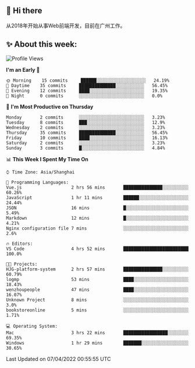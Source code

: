 ## 👋 Hi there

从2018年开始从事Web前端开发，目前在广州工作。

<!--![](https://github-readme-stats.vercel.app/api?username=fxpixels&theme=graywhite&hide_border=true)
![](https://github-readme-stats.vercel.app/api/top-langs/?username=fxpixels&hide_border=true&layout=compact)
-->
<!--
<img src="https://github-readme-stats.vercel.app/api?username=fxpixels&theme=graywhite&hide_border=true" width="500" alt=""/>
<img src="https://github-readme-stats.vercel.app/api/top-langs/?username=fxpixels&hide_border=true&layout=compact" width="300" alt=""/>
-->
## ✨ About this week:
<!--START_SECTION:waka-->
![Profile Views](http://img.shields.io/badge/Profile%20Views-9-blue)

**I'm an Early 🐤** 

```text
🌞 Morning    15 commits     ██████░░░░░░░░░░░░░░░░░░░   24.19% 
🌆 Daytime    35 commits     ██████████████░░░░░░░░░░░   56.45% 
🌃 Evening    12 commits     ████░░░░░░░░░░░░░░░░░░░░░   19.35% 
🌙 Night      0 commits      ░░░░░░░░░░░░░░░░░░░░░░░░░   0.0%

```
📅 **I'm Most Productive on Thursday** 

```text
Monday       2 commits      ░░░░░░░░░░░░░░░░░░░░░░░░░   3.23% 
Tuesday      8 commits      ███░░░░░░░░░░░░░░░░░░░░░░   12.9% 
Wednesday    2 commits      ░░░░░░░░░░░░░░░░░░░░░░░░░   3.23% 
Thursday     35 commits     ██████████████░░░░░░░░░░░   56.45% 
Friday       10 commits     ████░░░░░░░░░░░░░░░░░░░░░   16.13% 
Saturday     2 commits      ░░░░░░░░░░░░░░░░░░░░░░░░░   3.23% 
Sunday       3 commits      █░░░░░░░░░░░░░░░░░░░░░░░░   4.84%

```


📊 **This Week I Spent My Time On** 

```text
⌚︎ Time Zone: Asia/Shanghai

💬 Programming Languages: 
Vue.js                   2 hrs 56 mins       ███████████████░░░░░░░░░░   60.26% 
JavaScript               1 hr 11 mins        ██████░░░░░░░░░░░░░░░░░░░   24.44% 
JSON                     16 mins             █░░░░░░░░░░░░░░░░░░░░░░░░   5.49% 
Markdown                 12 mins             █░░░░░░░░░░░░░░░░░░░░░░░░   4.21% 
Nginx configuration file 7 mins              ░░░░░░░░░░░░░░░░░░░░░░░░░   2.6%

🔥 Editors: 
VS Code                  4 hrs 52 mins       █████████████████████████   100.0%

🐱‍💻 Projects: 
HJG-platform-system      2 hrs 57 mins       ███████████████░░░░░░░░░░   60.79% 
logmp                    53 mins             ████░░░░░░░░░░░░░░░░░░░░░   18.43% 
wenzhoupeople            47 mins             ████░░░░░░░░░░░░░░░░░░░░░   16.07% 
Unknown Project          8 mins              ░░░░░░░░░░░░░░░░░░░░░░░░░   3.0% 
bookstoreonline          5 mins              ░░░░░░░░░░░░░░░░░░░░░░░░░   1.71%

💻 Operating System: 
Mac                      3 hrs 22 mins       █████████████████░░░░░░░░   69.35% 
Windows                  1 hr 29 mins        ███████░░░░░░░░░░░░░░░░░░   30.65%

```


 Last Updated on 07/04/2022 00:55:55 UTC
<!--END_SECTION:waka-->

<!-- ![Visitor Badge](https://visitor-badge.laobi.icu/badge?page_id=fxpixels) -->

<!--
**FxPixels/FxPixels** is a ✨ _special_ ✨ repository because its `README.md` (this file) appears on your GitHub profile.

Here are some ideas to get you started:

- 🔭 I’m currently working on ...
- 🌱 I’m currently learning ...
- 👯 I’m looking to collaborate on ...
- 🤔 I’m looking for help with ...
- 💬 Ask me about ...
- 📫 How to reach me: ...
- 😄 Pronouns: ...
- ⚡ Fun fact: ...
-->
